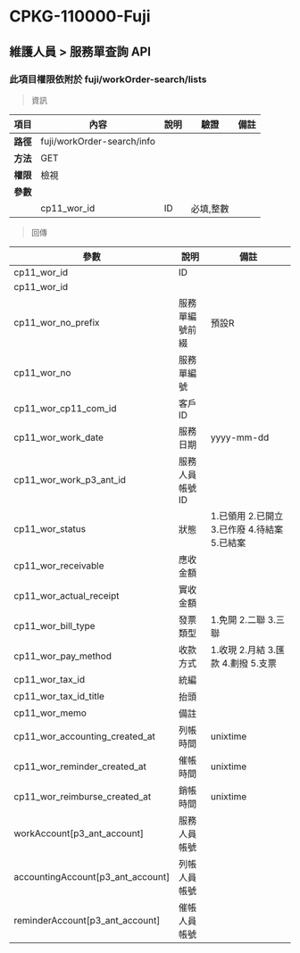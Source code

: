 # CPKG-110000-Fuji

## 維護人員 > 服務單查詢 API

### 此項目權限依附於 fuji/workOrder-search/lists

> 資訊

| 項目                      | 內容                       | 說明                |驗證                      |   備註         |
|---------------------------|----------------------------|----------------------|-----------------|----------------|
| <b>路徑</b>               | fuji/workOrder-search/info    |                        |                |                  |
| <b>方法</b>               | GET                        |                    |                    |                 |
| <b>權限</b>               | 檢視                       |                     |                   |                 |
| <b>參數</b>               |                            |                       |                 |                 |
|                          | cp11_wor_id             | ID            | 必填,整數               |                 |

> 回傳

| 參數                                                                        | 說明                            | 備註                           |
|----------------------------------------------------------------------------|--------------------------------|--------------------------------|
| cp11_wor_id               | ID                            |                                |
| cp11_wor_id              |                             |                                |
| cp11_wor_no_prefix              | 服務單編號前綴                            | 預設R                               |
| cp11_wor_no              | 服務單編號                            |                                |
| cp11_wor_cp11_com_id              | 客戶ID                            |                                |
| cp11_wor_work_date              | 服務日期                            | yyyy-mm-dd                               |
| cp11_wor_work_p3_ant_id              | 服務人員帳號ID                            |                                |
| cp11_wor_status              | 狀態                            | 1.已領用 2.已開立 3.已作廢 4.待結案 5.已結案                              |
| cp11_wor_receivable              | 應收金額                            |                               |
| cp11_wor_actual_receipt              | 實收金額                            |                                |
| cp11_wor_bill_type              | 發票類型                             | 1.免開 2.二聯 3.三聯                               |
| cp11_wor_pay_method              | 收款方式                             | 1.收現 2.月結 3.匯款 4.劃撥 5.支票                               |
| cp11_wor_tax_id              | 統編                             |                                |
| cp11_wor_tax_id_title              | 抬頭                             |                                |
| cp11_wor_memo              | 備註                             |                                |
| cp11_wor_accounting_created_at              | 列帳時間                             | unixtime                               |
| cp11_wor_reminder_created_at              | 催帳時間                             | unixtime                               |
| cp11_wor_reimburse_created_at              | 銷帳時間                             | unixtime                               |
| workAccount[p3_ant_account]              | 服務人員帳號                             |                                |
| accountingAccount[p3_ant_account]              | 列帳人員帳號                             |                                |
| reminderAccount[p3_ant_account]              | 催帳人員帳號                             |                                |
